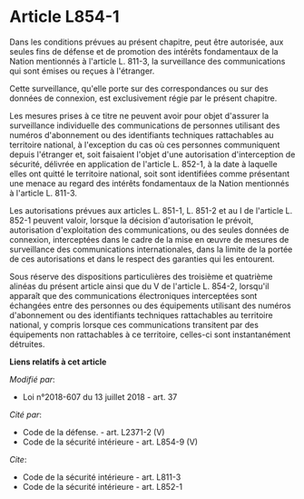# Article L854-1

Dans les conditions prévues au présent chapitre, peut être autorisée, aux seules fins de défense et de promotion des intérêts
fondamentaux de la Nation mentionnés à l'article L. 811-3, la surveillance des communications qui sont émises ou reçues à
l'étranger.

Cette surveillance, qu'elle porte sur des correspondances ou sur des données de connexion, est exclusivement régie par le
présent chapitre.

Les mesures prises à ce titre ne peuvent avoir pour objet d'assurer la surveillance individuelle des communications de
personnes utilisant des numéros d'abonnement ou des identifiants techniques rattachables au territoire national, à
l'exception du cas où ces personnes communiquent depuis l'étranger et, soit faisaient l'objet d'une autorisation
d'interception de sécurité, délivrée en application de l'article L. 852-1, à la date à laquelle elles ont quitté le
territoire national, soit sont identifiées comme présentant une menace au regard des intérêts fondamentaux de la Nation
mentionnés à l'article L. 811-3.

Les autorisations prévues aux articles L. 851-1, L. 851-2 et au I de l'article L. 852-1 peuvent valoir, lorsque la décision
d'autorisation le prévoit, autorisation d'exploitation des communications, ou des seules données de connexion, interceptées
dans le cadre de la mise en œuvre de mesures de surveillance des communications internationales, dans la limite de la portée
de ces autorisations et dans le respect des garanties qui les entourent.

Sous réserve des dispositions particulières des troisième et quatrième alinéas du présent article ainsi que du V de l'article
L. 854-2, lorsqu'il apparaît que des communications électroniques interceptées sont échangées entre des personnes ou des
équipements utilisant des numéros d'abonnement ou des identifiants techniques rattachables au territoire national, y compris
lorsque ces communications transitent par des équipements non rattachables à ce territoire, celles-ci sont instantanément
détruites.

**Liens relatifs à cet article**

_Modifié par_:

  - Loi n°2018-607 du 13 juillet 2018 - art. 37

_Cité par_:

  - Code de la défense. - art. L2371-2 (V)
  - Code de la sécurité intérieure - art. L854-9 (V)

_Cite_:

  - Code de la sécurité intérieure - art. L811-3
  - Code de la sécurité intérieure - art. L852-1
